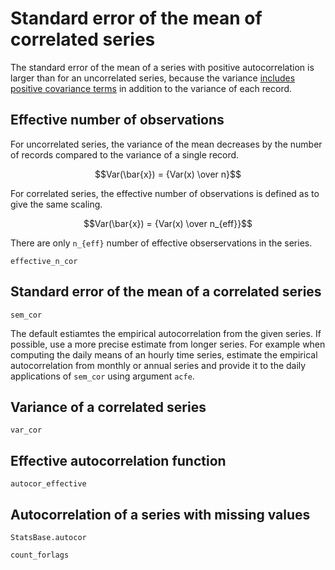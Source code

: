 # Standard error of the mean of correlated series

The standard error of the mean of a series with positive autocorrelation
is larger than 
for an uncorrelated series, because the variance 
[includes positive covariance
terms](https://en.wikipedia.org/wiki/Variance#Sum_of_correlated_variables) 
in addition to the variance of each record.

## Effective number of observations

For uncorrelated series, the variance of the mean decreases by the number of records compared to the 
variance of a single record.

```math
Var(\bar{x}) = {Var(x) \over n}
```

For correlated series, the effective number of observations is defined as to give the same scaling.

```math
Var(\bar{x}) = {Var(x) \over n_{eff}}
```

There are only ``n_{eff}`` number of effective obserservations
in the series.
```@docs
effective_n_cor
```

## Standard error of the mean of a correlated series
```@docs
sem_cor
```

The default estiamtes the empirical autocorrelation from the given series. 
If possible, use a more precise estimate from longer series. For example
when computing the daily means of an hourly time series, estimate the 
empirical autocorrelation from monthly or annual series and provide it to
the daily applications of `sem_cor` using argument `acfe`.

## Variance of a correlated series
```@docs
var_cor
```

## Effective autocorrelation function
```@docs
autocor_effective
```

## Autocorrelation of a series with missing values
```@docs
StatsBase.autocor
```

```@docs
count_forlags
```


